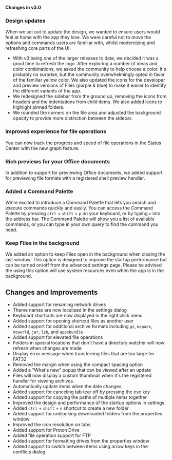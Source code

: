 **Changes in v3.0**

### Design updates
When we set out to update the design, we wanted to ensure users would feel at home with the app they love. We were careful not to move the options and commands users are familiar with, whilst modernizing and refreshing core parts of the UI.

- With v3 being one of the larger releases to date, we decided it was a good time to refresh the logo. After exploring a number of ideas and color combinations, we asked the community to help choose a color. It's probably no surprise, but the community overwhelmingly opted in favor of the familiar yellow color. We also updated the icons for the developer and preview versions of Files (purple & blue) to make it easier to identify the different variants of the app.
- We redesigned the sidebar from the ground up, removing the icons from headers and the indentations from child items. We also added icons to highlight pinned folders.
- We rounded the corners on the file area and adjusted the background opacity to provide more distinction between the sidebar.

### Improved experience for file operations
You can now track the progress and speed of file operations in the Status Center with the new graph feature.

### Rich previews for your Office documents
In addition to support for previewing Office documents, we added support for previewing file formats with a registered shell preview handler.

### Added a Command Palette
We're excited to introduce a Command Palette that lets you search and execute commands quickly and easily. You can access the Command Palette by pressing `ctrl` + `shift` + `p` on your keyboard, or by typing `>` into the address bar. The Command Palette will show you a list of available commands, or you can type in your own query to find the command you need.

### Keep Files in the background
We added an option to keep Files open in the background when closing the last window. This option is designed to improve the startup performance but can be turned on/off from the advanced settings page. Please be advised the using this option will use system resources even when the app is in the background.

## Changes and Improvements
- Added support for renaming network drives
- Theme names are now localized in the settings dialog
- Keyboard shortcuts are now displayed in the right click menu
- Added support for opening shortcut files as another user
- Added support for additional archive formats including `gz`, `mcpack`, `mcworld`, `jar`, `lzh`, and `appxbundle`
- Added support for elevated file operations
- Folders in special locations that don't have a directory watcher will now refresh when changes are made
- Display error message when transferring files that are too large for FAT32
- Removed the margin when using the compact spacing option
- Added a "What's new" popup that can be viewed after an update
- Files will now display a custom thumbnail when it's the registered handler for viewing archives.
- Automatically update items when the date changes
- Added support for canceling tab tear off by pressing the esc key
- Added support for copying the paths of multiple items together
- Improved the design and performance of the startup options in settings
- Added `ctrl` + `shift` + `n` shortcut to create a new folder
- Added support for unblocking downloaded folders from the properties window
- Improved the icon resolution on tabs
- Added support for Proton Drive
- Added file operation support for FTP
- Added support for formatting drives from the properties window
- Added support to switch between items using arrow keys in the conflicts dialog
